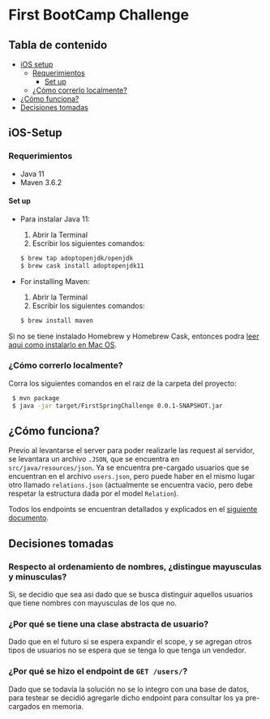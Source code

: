 # First BootCamp Challenge

## Tabla de contenido
- [iOS setup](#ios-setup)
    - [Requerimientos](#requerimientos)
        - [Set up](#set-up)
    - [¿Cómo correrlo localmente?](#cómo-correrlo-localmente)
- [¿Cómo funciona?](#cómo-funciona)
- [Decisiones tomadas](#decisiones-tomadas)

## iOS-Setup

### Requerimientos

- Java 11
- Maven 3.6.2

#### Set up

- Para instalar Java 11:
    1. Abrir la Terminal
    2. Escribir los siguientes comandos:
  ```bash
  $ brew tap adoptopenjdk/openjdk
  $ brew cask install adoptopenjdk11
  ```

- For installing Maven:
    1. Abrir la Terminal
    2. Escribir los siguientes comandos:
  ```bash
  $ brew install maven
  ```

Si no se tiene instalado Homebrew y Homebrew Cask, entonces podra [leer aqui como instalarlo en Mac OS](https://devqa.io/brew-install-java/).

### ¿Cómo correrlo localmente?

Corra los siguientes comandos en el raiz de la carpeta del proyecto:

```bash
 $ mvn package
 $ java -jar target/FirstSpringChallenge 0.0.1-SNAPSHOT.jar
```

## ¿Cómo funciona?

Previo al levantarse el server para poder realizarle las request al servidor, se levantara un archivo `.JSON`, que se encuentra en `src/java/resources/json`. Ya se encuentra pre-cargado usuarios que se encuentran en el archivo `users.json`, pero puede haber en el mismo lugar otro llamado `relations.json` (actualmente se encuentra vacio, pero debe respetar la estructura dada por el model `Relation`).

Todos los endpoints se encuentran detallados y explicados en el [siguiente documento](https://drive.google.com/file/d/1iPdb8VVgxi4SZtWNqwHo_lo-quODgi3i/view).

## Decisiones tomadas
### Respecto al ordenamiento de nombres, ¿distingue mayusculas y minusculas?
Si, se decidio que sea asi dado que se busca distinguir aquellos usuarios que tiene nombres con mayusculas de los que no.

### ¿Por qué se tiene una clase abstracta de usuario?
Dado que en el futuro si se espera expandir el scope, y se agregan otros tipos de usuarios no se espera que se tenga lo que tenga un vendedor.

### ¿Por qué se hizo el endpoint de `GET /users/`?
Dado que se todavía la solución no se lo integro con una base de datos, para testear se decidió agregarle dicho endpoint para consultar los ya pre-cargados en memoria.

